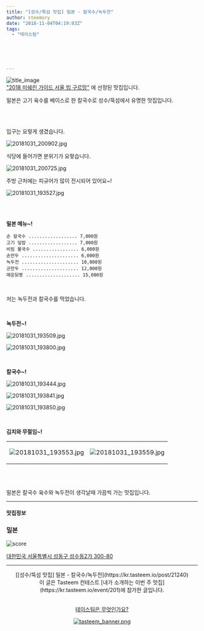 ```yaml
---
title: "[성수/뚝섬 맛집] 밀본 - 칼국수/녹두전"
author: steemory
date: "2018-11-04T04:19:03Z"
tags:
  - "테이스팀"
  
  
  
  
  
---
```

![title_image](https://static.tasteem.io/uploads/3843/post/21240/content_e7765ce9-20eb-472e-96e3-12a70ac29626.jpeg)
<br/>
["2018 미쉐린 가이드 서울 빕 구르망"](https://guide.michelin.co.kr/ko/2384/미쉐린-가이드-2018-서울-빕-구르망-발표/) 에 선정된 맛집입니다. 

밀본은 고기 육수를 베이스로 한 칼국수로 성수/뚝섬에서 유명한 맛집입니다.


<br><br>


입구는 요렇게 생겼습니다.

![20181031_200902.jpg](https://static.tasteem.io/uploads/image/image/99411/7ee0e2b3-e525-43f7-ab5b-475411ebb1c6.jpeg)

식당에 들어가면 분위기가 요렇습니다.

![20181031_200725.jpg](https://static.tasteem.io/uploads/image/image/99412/bef58d75-5785-4cd9-be8e-bca7aa1400ae.jpeg)

주방 근처에는 피규어가 많이 전시되어 있어요~!

![20181031_193527.jpg](https://static.tasteem.io/uploads/image/image/99413/7ee0e2b3-e525-43f7-ab5b-475411ebb1c6.jpeg)

<br><br>

**밀본 메뉴~!**

```
손 칼국수 .................. 7,000원
고기 덮밥 .................. 7,000원
비빔 물국수 ................. 6,000원
손만두 ..................... 6,000원
녹두전 ..................... 10,000원
군만두 ..................... 12,000원
매운닭봉 .................... 15,000원
```

<br>

저는 녹두전과 칼국수를 먹었습니다.

<br>

**녹두전~!**

![20181031_193509.jpg](https://static.tasteem.io/uploads/image/image/99403/bef58d75-5785-4cd9-be8e-bca7aa1400ae.jpeg)

![20181031_193800.jpg](https://static.tasteem.io/uploads/image/image/99406/bef58d75-5785-4cd9-be8e-bca7aa1400ae.jpeg)

<br>

**칼국수~!**

![20181031_193444.jpg](https://static.tasteem.io/uploads/image/image/99404/bef58d75-5785-4cd9-be8e-bca7aa1400ae.jpeg)

![20181031_193841.jpg](https://static.tasteem.io/uploads/image/image/99418/7ee0e2b3-e525-43f7-ab5b-475411ebb1c6.jpeg)

![20181031_193850.jpg](https://static.tasteem.io/uploads/image/image/99419/bef58d75-5785-4cd9-be8e-bca7aa1400ae.jpeg)

<br>

**김치와 무절임~!**

<table><tr><td>

![20181031_193553.jpg](https://static.tasteem.io/uploads/image/image/99422/7ee0e2b3-e525-43f7-ab5b-475411ebb1c6.jpeg)

</td><td>

![20181031_193559.jpg](https://static.tasteem.io/uploads/image/image/99423/7ee0e2b3-e525-43f7-ab5b-475411ebb1c6.jpeg)

</tr></tr></table>

<br><br>

밀본은 칼국수 육수와 녹두전이 생각날때 가끔씩 가는 맛집입니다.


---------------------
#### 맛집정보
### 밀본
![score](https://static.tasteem.io/images/steem/2Crowns.png)

[대한민국 서울특별시 성동구 성수동2가 300-80](https://kr.tasteem.io/post/21240#map)

-----------------------------------------
<center>[[성수/뚝섬 맛집] 밀본 - 칼국수/녹두전](https://kr.tasteem.io/post/21240)
<br/>이 글은 Tasteem 컨테스트
 [내가 소개하는  이번 주 맛집](https://kr.tasteem.io/event/201)에 참가한 글입니다.

<br/>[테이스팀은 무엇인가요?](https://kr.tasteem.io/about)

[![tasteem_banner.png](https://static.tasteem.io/images/tasteem_banner_v3.png)](https://kr.tasteem.io)</center>